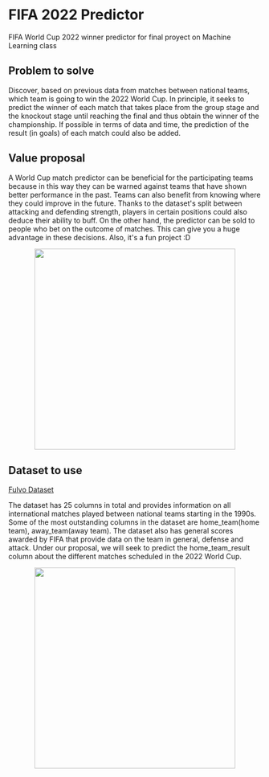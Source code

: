 # FIFA 2022 Predictor
FIFA World Cup 2022 winner predictor for final proyect on Machine Learning class

## Problem to solve
Discover, based on previous data from matches between national teams, which team is going to win the 2022 World Cup. In principle, it seeks to predict the winner of each match that takes place from the group stage and the knockout stage until reaching the final and thus obtain the winner of the championship. If possible in terms of data and time, the prediction of the result (in goals) of each match could also be added.

## Value proposal
A World Cup match predictor can be beneficial for the participating teams because in this way they can be warned against teams that have shown better performance in the past. Teams can also benefit from knowing where they could improve in the future. Thanks to the dataset's split between attacking and defending strength, players in certain positions could also deduce their ability to buff.
On the other hand, the predictor can be sold to people who bet on the outcome of matches. This can give you a huge advantage in these decisions.
Also, it's a fun project :D
<p align="center">
 <img src= "https://github.com/TomasBruno1/Arcade-IC/blob/master/assets/fulvo.jpeg" width=400 >
</p>

## Dataset to use
[Fulvo Dataset](https://www.kaggle.com/datasets/brenda89/fifa-world-cup-2022)

The dataset has 25 columns in total and provides information on all international matches played between national teams starting in the 1990s. Some of the most outstanding columns in the dataset are home_team(home team), away_team(away team). The dataset also has general scores awarded by FIFA that provide data on the team in general, defense and attack.
Under our proposal, we will seek to predict the home_team_result column about the different matches scheduled in the 2022 World Cup.
<p align="center">
 <img src= "https://github.com/TomasBruno1/Arcade-IC/blob/master/assets/messi_chiquito.jpg" width=400 >
</p>
